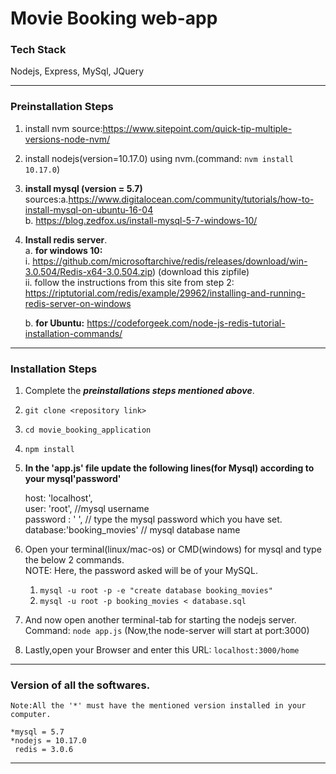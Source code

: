 # Movie Booking web-app

### Tech Stack
Nodejs, Express, MySql, JQuery

---
### Preinstallation Steps
1. install nvm source:https://www.sitepoint.com/quick-tip-multiple-versions-node-nvm/
2. install nodejs(version=10.17.0) using nvm.(command: `nvm install 10.17.0`)  
3. **install mysql (version = 5.7)**  
	sources:a.https://www.digitalocean.com/community/tutorials/how-to-install-mysql-on-ubuntu-16-04  
		b. https://blog.zedfox.us/install-mysql-5-7-windows-10/  
4. **Install redis server**.  
  	a. **for windows 10:**  
   	   i. https://github.com/microsoftarchive/redis/releases/download/win-3.0.504/Redis-x64-3.0.504.zip) (download this zipfile)   
           ii. follow the instructions from this site from step 2:  
	      https://riptutorial.com/redis/example/29962/installing-and-running-redis-server-on-windows  
	
  	b. **for Ubuntu:** https://codeforgeek.com/node-js-redis-tutorial-installation-commands/  
   			
---
### Installation Steps

1. Complete the **_preinstallations steps mentioned above_**.   
2. `git clone <repository link> `  
3. `cd movie_booking_application `  
4. `npm install`  
5. **In the 'app.js' file update the following lines(for Mysql) according to your mysql'password'**  

    host: 'localhost',  
    user: 'root',	//mysql username  
    password : ' ',	// type the mysql password which you have set.  
    database:'booking_movies'	// mysql database name  
 
6. Open your terminal(linux/mac-os) or CMD(windows) for mysql and type the below 2 commands.  
	NOTE: Here, the password asked will be of your MySQL.  
    1. `mysql -u root -p -e "create database booking_movies"`  
    2. `mysql -u root -p booking_movies < database.sql`    

7. And now open another terminal-tab for starting the nodejs server.  
	Command: `node app.js`	(Now,the node-server will start at port:3000)  
8. Lastly,open your Browser and enter this URL: `localhost:3000/home`  
---

### Version of all the softwares.  
	Note:All the '*' must have the mentioned version installed in your computer.   
	
	*mysql = 5.7	  
	*nodejs = 10.17.0  
	 redis = 3.0.6  

---
<!-- ## Useful Commands.
### command to stop the redis-server(for linux only.)  
	`/etc/init.d/redis-server stop`  

### command to list all the redis keys  
1. `keys *`  
2. `get <keyname(session)>`   -->

